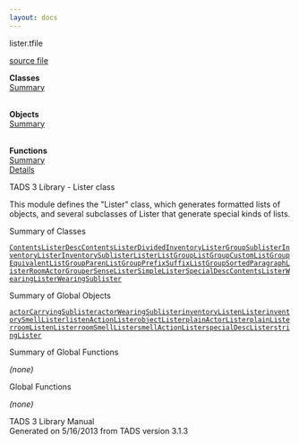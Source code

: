 ```yaml
---
layout: docs
---
```

<span class="title">lister.t</span><span class="type">file</span>

[source file](../source/lister.t.html)

**Classes**  
[Summary](#_ClassSummary_)  
 

**Objects**  
[Summary](#_ObjectSummary_)  
 

**Functions**  
[Summary](#_FunctionSummary_)  
[Details](#_Functions_)



TADS 3 Library - Lister class

This module defines the "Lister" class, which generates formatted lists
of objects, and several subclasses of Lister that generate special kinds
of lists.



<span id="_ClassSummary_"></span>



<span class="hdln">Summary of Classes</span>  



[`ContentsLister`](../object/ContentsLister.html)[`DescContentsLister`](../object/DescContentsLister.html)[`DividedInventoryLister`](../object/DividedInventoryLister.html)[`GroupSublister`](../object/GroupSublister.html)[`InventoryLister`](../object/InventoryLister.html)[`InventorySublister`](../object/InventorySublister.html)[`Lister`](../object/Lister.html)[`ListGroup`](../object/ListGroup.html)[`ListGroupCustom`](../object/ListGroupCustom.html)[`ListGroupEquivalent`](../object/ListGroupEquivalent.html)[`ListGroupParen`](../object/ListGroupParen.html)[`ListGroupPrefixSuffix`](../object/ListGroupPrefixSuffix.html)[`ListGroupSorted`](../object/ListGroupSorted.html)[`ParagraphLister`](../object/ParagraphLister.html)[`RoomActorGrouper`](../object/RoomActorGrouper.html)[`SenseLister`](../object/SenseLister.html)[`SimpleLister`](../object/SimpleLister.html)[`SpecialDescContentsLister`](../object/SpecialDescContentsLister.html)[`WearingLister`](../object/WearingLister.html)[`WearingSublister`](../object/WearingSublister.html)
<span id="_ObjectSummary_"></span>



<span class="hdln">Summary of Global Objects</span>  



[`actorCarryingSublister`](../object/actorCarryingSublister.html)[`actorWearingSublister`](../object/actorWearingSublister.html)[`inventoryListenLister`](../object/inventoryListenLister.html)[`inventorySmellLister`](../object/inventorySmellLister.html)[`listenActionLister`](../object/listenActionLister.html)[`objectLister`](../object/objectLister.html)[`plainActorLister`](../object/plainActorLister.html)[`plainLister`](../object/plainLister.html)[`roomListenLister`](../object/roomListenLister.html)[`roomSmellLister`](../object/roomSmellLister.html)[`smellActionLister`](../object/smellActionLister.html)[`specialDescLister`](../object/specialDescLister.html)[`stringLister`](../object/stringLister.html)
<span id="FunctionSummary_"></span>



<span class="hdln">Summary of Global Functions</span>  



*(none)* <span id="_Functions_"></span>



<span class="hdln">Global Functions</span>  



*(none)*



TADS 3 Library Manual  
Generated on 5/16/2013 from TADS version 3.1.3



